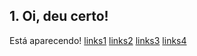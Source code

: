 ## 1. Oi, deu certo!

Está aparecendo!
[links1](https://www.google.com.br/)
[links2](https://www.github.com)
[links3](https:www.linkedin.com)
[links4](https:www.facebookkkkk.com)


